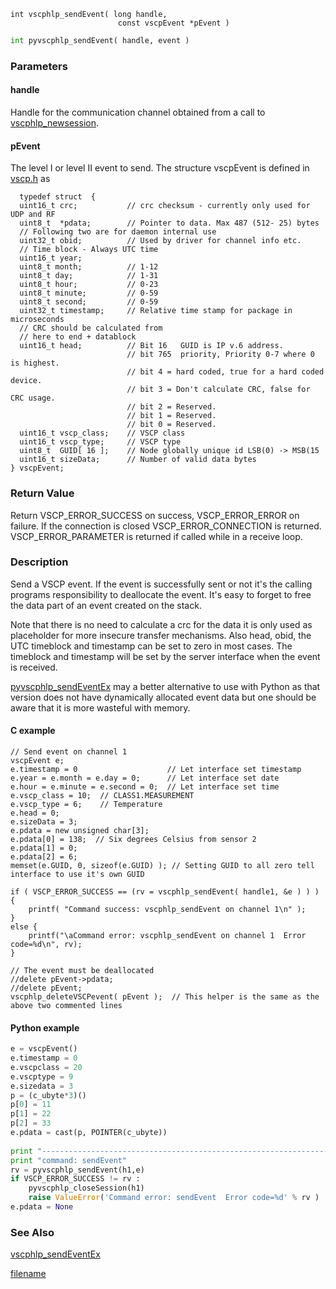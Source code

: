 

```clike
int vscphlp_sendEvent( long handle, 
                        const vscpEvent *pEvent )
```

```python
int pyvscphlp_sendEvent( handle, event )
```

### Parameters

#### handle
Handle for the communication channel obtained from a call to [vscphlp_newsession](vscphlp_newsession.md).

#### pEvent
The level I or level II event to send. The structure vscpEvent is defined in [vscp.h](https://github.com/grodansparadis/vscp_software/blob/master/src/vscp/common/vscp.h) as 

```clike
  typedef struct  {	
  uint16_t crc;           // crc checksum - currently only used for UDP and RF
  uint8_t  *pdata;        // Pointer to data. Max 487 (512- 25) bytes
  // Following two are for daemon internal use
  uint32_t obid;          // Used by driver for channel info etc.
  // Time block - Always UTC time
  uint16_t year; 
  uint8_t month;          // 1-12
  uint8_t day;	          // 1-31
  uint8_t hour;           // 0-23
  uint8_t minute;         // 0-59
  uint8_t second;         // 0-59
  uint32_t timestamp;     // Relative time stamp for package in microseconds
  // CRC should be calculated from
  // here to end + datablock
  uint16_t head;          // Bit 16   GUID is IP v.6 address.
                          // bit 765  priority, Priority 0-7 where 0 is highest.
                          // bit 4 = hard coded, true for a hard coded device.
                          // bit 3 = Don't calculate CRC, false for CRC usage.
                          // bit 2 = Reserved.
                          // bit 1 = Reserved.
                          // bit 0 = Reserved.
  uint16_t vscp_class;    // VSCP class
  uint16_t vscp_type;     // VSCP type
  uint8_t  GUID[ 16 ];    // Node globally unique id LSB(0) -> MSB(15
  uint16_t sizeData;      // Number of valid data bytes		
} vscpEvent;
```

### Return Value
Return VSCP_ERROR_SUCCESS on success, VSCP_ERROR_ERROR on failure. If the connection is closed VSCP_ERROR_CONNECTION is returned. VSCP_ERROR_PARAMETER is returned if called while in a receive loop. 

### Description
Send a VSCP event. If the event is successfully sent or not it's the calling programs responsibility to deallocate the event. It's easy to forget to free the data part of an event created on the stack.

Note that there is no need to calculate a crc for the data it is only used as placeholder for more insecure transfer mechanisms. Also head, obid, the UTC timeblock and timestamp can be set to zero in most cases. The timeblock and timestamp will be set by the server interface when the event is received.

[pyvscphlp_sendEventEx](vscphlp_sendeventex.md) may a better alternative to use with Python as that version does not have dynamically allocated event data but one should be aware that it is more wasteful with memory. 

#### C example

```clike
// Send event on channel 1
vscpEvent e;
e.timestamp = 0                    // Let interface set timestamp
e.year = e.month = e.day = 0;      // Let interface set date
e.hour = e.minute = e.second = 0;  // Let interface set time
e.vscp_class = 10;  // CLASS1.MEASUREMENT
e.vscp_type = 6;    // Temperature
e.head = 0;
e.sizeData = 3;
e.pdata = new unsigned char[3];
e.pdata[0] = 138;  // Six degrees Celsius from sensor 2
e.pdata[1] = 0;
e.pdata[2] = 6;
memset(e.GUID, 0, sizeof(e.GUID) ); // Setting GUID to all zero tell interface to use it's own GUID
 
if ( VSCP_ERROR_SUCCESS == (rv = vscphlp_sendEvent( handle1, &e ) ) ) {
    printf( "Command success: vscphlp_sendEvent on channel 1\n" );
}
else {
    printf("\aCommand error: vscphlp_sendEvent on channel 1  Error code=%d\n", rv);
}
 
// The event must be deallocated
//delete pEvent->pdata;
//delete pEvent;
vscphlp_deleteVSCPevent( pEvent );  // This helper is the same as the above two commented lines 
```

#### Python example

```python
e = vscpEvent()
e.timestamp = 0
e.vscpclass = 20
e.vscptype = 9
e.sizedata = 3
p = (c_ubyte*3)()
p[0] = 11
p[1] = 22
p[2] = 33
e.pdata = cast(p, POINTER(c_ubyte))
 
print "------------------------------------------------------------------------"
print "command: sendEvent"
rv = pyvscphlp_sendEvent(h1,e)
if VSCP_ERROR_SUCCESS != rv :
    pyvscphlp_closeSession(h1)
    raise ValueError('Command error: sendEvent  Error code=%d' % rv )
e.pdata = None 
```

### See Also
[vscphlp_sendEventEx](vscphlp_sendeventex.md)



[filename](./bottom_copyright.md ':include')